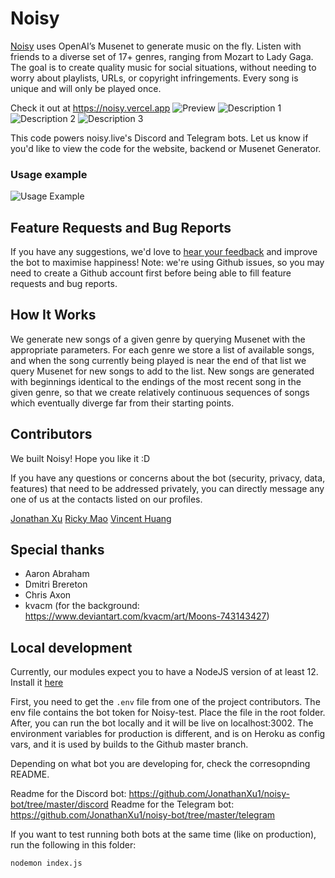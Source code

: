 # Noisy

[Noisy](https://noisy.live) uses OpenAI’s Musenet to generate music on the fly. Listen with friends to a diverse set of 17+ genres, ranging from Mozart to Lady Gaga. The goal is to create quality music for social situations, without needing to worry about playlists, URLs, or copyright infringements. Every song is unique and will only be played once.

Check it out at https://noisy.vercel.app
![Preview](assets/promotional/main.png)
![Description 1](assets/promotional/description1.png)
![Description 2](assets/promotional/description2.png)
![Description 3](assets/promotional/description3.png)

This code powers noisy.live's Discord and Telegram bots. Let us know if you'd like to view the code for the website, backend or Musenet Generator.

### Usage example

![Usage Example](assets/promotional/preview.png)

## Feature Requests and Bug Reports

If you have any suggestions, we'd love to [hear your feedback](https://github.com/JonathanXu1/noisy-bot/issues/new/choose) and improve the bot to maximise happiness! Note: we're using Github issues, so you may need to create a Github account first before being able to fill feature requests and bug reports.

## How It Works

We generate new songs of a given genre by querying Musenet with the appropriate parameters. For each genre we store a list of available songs, and when the song currently being played is near the end of that list we query Musenet for new songs to add to the list. New songs are generated with beginnings identical to the endings of the most recent song in the given genre, so that we create relatively continuous sequences of songs which eventually diverge far from their starting points.

## Contributors

We built Noisy! Hope you like it :D

If you have any questions or concerns about the bot (security, privacy, data, features) that need to be addressed privately, you can directly message any one of us at the contacts listed on our profiles.

[Jonathan Xu](https://github.com/JonathanXu1)
[Ricky Mao](https://github.com/rickrm)
[Vincent Huang](https://github.com/vincenthuang75025)

## Special thanks

- Aaron Abraham
- Dmitri Brereton
- Chris Axon
- kvacm (for the background: https://www.deviantart.com/kvacm/art/Moons-743143427)

## Local development

Currently, our modules expect you to have a NodeJS version of at least 12. Install it [here](https://nodejs.org/en/download/)

First, you need to get the `.env` file from one of the project contributors. The env file contains the bot token for Noisy-test. Place the file in the root folder. After, you can run the bot locally and it will be live on localhost:3002. The environment variables for production is different, and is on Heroku as config vars, and it is used by builds to the Github master branch.

Depending on what bot you are developing for, check the corresopnding README.

Readme for the Discord bot: https://github.com/JonathanXu1/noisy-bot/tree/master/discord
Readme for the Telegram bot: https://github.com/JonathanXu1/noisy-bot/tree/master/telegram

If you want to test running both bots at the same time (like on production), run the following in this folder:

```
nodemon index.js
```

